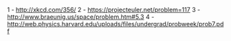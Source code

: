 
1 - http://xkcd.com/356/
2 - https://projecteuler.net/problem=117
3 - http://www.braeunig.us/space/problem.htm#5.3
4 - http://web.physics.harvard.edu/uploads/files/undergrad/probweek/prob7.pdf


